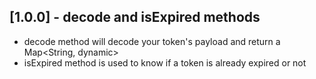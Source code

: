 ## [1.0.0] - decode and isExpired methods

* decode method will decode your token's payload and return a Map<String, dynamic>
* isExpired method is used to know if a token is already expired or not
